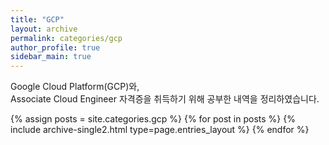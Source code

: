 ```yaml
---
title: "GCP"
layout: archive
permalink: categories/gcp
author_profile: true
sidebar_main: true
---
```


Google Cloud Platform(GCP)와,       
Associate Cloud Engineer 자격증을 취득하기 위해 공부한 내역을 정리하였습니다.

{% assign posts = site.categories.gcp %}
{% for post in posts %} {% include archive-single2.html type=page.entries_layout %} {% endfor %}